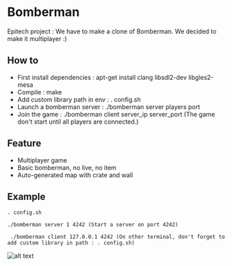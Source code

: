 # Bomberman

Epitech project : We have to make a clone of Bomberman. We decided to make it multiplayer :)

## How to
* First install dependencies : apt-get install clang libsdl2-dev libgles2-mesa
* Compile : make
* Add custom library path in env : . config.sh
* Launch a bomberman server : ./bomberman server players port
* Join the game : ./bomberman client server_ip server_port (The game don't start until all players are connected.)

## Feature
* Multiplayer game
* Basic bomberman, no live, no item
* Auto-generated map with crate and wall

## Example

``` . config.sh ```

``` ./bomberman server 1 4242 (Start a server on port 4242) ```

``` ./bomberman client 127.0.0.1 4242 (On other terminal, don't forget to add custom library in path : . config.sh)```

![alt text](https://github.com/Aschen/Bomberman/raw/master/screenshot.png "bomb_blast.so")
